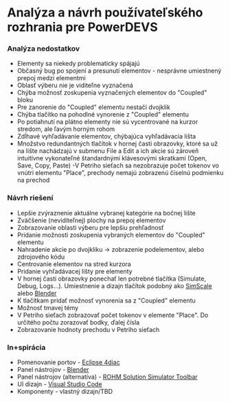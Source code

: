 # __Analýza a návrh používateľského rozhrania pre PowerDEVS__
### __Analýza nedostatkov__

- Elementy sa niekedy problematicky spájajú
- Občasný bug po spojení a presunutí elementov - nesprávne umiestnený prepoj medzi elementmi
- Oblasť výberu nie je viditeľne vyznačená
- Chýba možnosť zoskupenia vyznačených elementov do "Coupled" bloku
- Pre zanorenie do "Coupled" elementu nestačí dvojklik
- Chýba tlačítko na pohodlné vynorenie z "Coupled" elementu
- Po potiahnutí na plátno elementy nie sú vycentrované na kurzor stredom, ale ľavým horným rohom
- Zdĺhavé vyhľadávanie elementov, chýbajúca vyhľadávacia lišta
- Množstvo redundantných tlačítok v hornej časti obrazovky, ktoré sa už na lište nachádzajú v submenu File a Edit a ich akcie sú zároveň intuitívne vykonateľné štandardnými klávesovými skratkami (Open, Save, Copy, Paste)
-V Petriho sieťach sa nezobrazuje počet tokenov vo vnútri elementu "Place", prechody nemajú zobrazenú číselnú podmienku na prechod


### __Návrh riešení__
- Lepšie zvýraznenie aktuálne vybranej kategórie na bočnej lište
- Zväčšenie (neviditeľnej) plochy na prepoj elementov
- Zobrazovanie oblasti výberu pre lepšiu prehľadnosť
- Pridanie možnosti zoskupenia vybraných elementov do "Coupled" elementu
- Nahradenie akcie po dvojkliku -> zobrazenie podelementov, alebo zdrojového kódu
- Centrovanie elementov na stred kurzora
- Pridanie vyhľadávacej lišty pre elementy
- V hornej časti obrazovky ponechať len potrebné tlačítka (Simulate, Debug, Logs...). Umiestnenie a dizajn tlačítok podobný ako [SimScale](https://www.simscale.com/press/user-interface-update-cloud/) alebo [Blender](https://www.blender.org/)
- K tlačítkam pridať možnosť vynorenia sa z "Coupled" elementu
- Možnosť tmavej témy
- V Petriho sieťach zobrazovať počet tokenov v elemente "Place". Do určitého počtu zorazovať bodky, ďalej čísla
- Zobrazovanie hodnoty prechodu v Petriho sieťach


### __In+spirácia__
- Pomenovanie portov - [Eclipse 4diac](https://eclipse.dev/4diac/)
- Panel nástrojov - [Blender](https://www.blender.org/)
- Panel nástrojov (alternatíva) - [ROHM Solution Simulator Toolbar](https://techweb.rohm.com/know-how/simulation/12294/)
- UI dizajn - [Visual Studio Code](hhttps://code.visualstudio.com/)
- Komponenty - vlastný dizajn/TBD